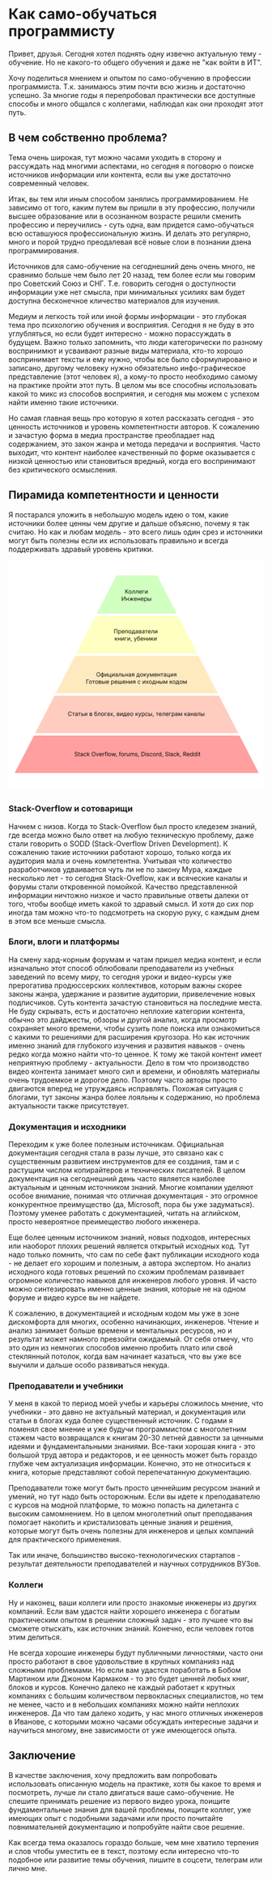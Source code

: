 # Как само-обучаться программисту

Привет, друзья. Сегодня хотел поднять одну извечно актуальную тему - обучение. Но не какого-то общего обучения и даже не "как войти в ИТ".

Хочу поделиться мнением и опытом по само-обучению в профессии программиста. Т.к. занимаюсь этим почти всю жизнь и достаточно успешно. 
За многие годы я перепробовал практически все доступные способы и много общался с коллегами, наблюдал как они проходят этот путь.

## В чем собственно проблема?

Тема очень широкая, тут можно часами уходить в сторону и рассуждать над многими аспектами, но сегодня я поговорю о поиске источников информации или контента, если вы уже достаточно современный человек.

Итак, вы тем или иным способом занялись программированием. Не зависимо от того, каким путем вы пришли в эту профессию, получили высшее образование или в осознанном возрасте решили сменить профессию и переучились - суть одна, вам придется само-обучаться всю оставшуюся профессиональную жизнь. И делать это регулярно, много и порой трудно преодалевая всё новые слои в познании дзена программирования.

Источников для само-обучение на сегоднешний день очень много, не сравнимо больше чем было лет 20 назад, тем более если мы говорим про Советский Союз и СНГ. Т.е. говорить сегодня о доступности информации уже нет смысла, при минимальных усилиях вам будет доступна бесконечное кличество материалов для изучения.

Медиум и легкость той или иной формы информации - это глубокая тема про психологию обучения и восприятия. Сегодня я не буду в это углубляться, но если будет интересно - можно порассуждать в будущем. Важно только запомнить, что люди категорически по разному воспринимют и усваивают разные виды материала, кто-то хорошо воспринимает тексты и ему нужно, чтобы все было сформулировано и записано, другому человеку нужно обязательно инфо-графическое представление (этот человек я), а кому-то просто необходимо самому на практике пройти этот путь. В целом мы все способны использовать какой то микс из способов восприятия, и сегодня мы можем с успехом найти именно такие источники.

Но самая главная вещь про которую я хотел рассказать сегодня - это ценность источников и уровень компетентности авторов. К сожалению и зачастую форма в медиа пространстве преобладает над содержанием, это закон жанра и метода передачи и восприятия. Часто выходит, что контент наиболее качественный по форме оказывается с низкой ценностью или становиться вредный, когда его воспринимают без критического осмысления.

## Пирамида компетентности и ценности

Я постарался уложить в небольшую модель идею о том, какие источники более ценны чем другие и дальше объясню, почему я так считаю. Но как и любам модель - это всего лишь один срез и источники могут быть полезны если их использовать правильно и всегда поддерживать здравый уровень критики.

<img src="./competence_piramid.png" />

### Stack-Overflow и сотоварищи

Начнем с низов. Когда то Stack-Overflow был просто кледезем знаний, где всегда можно было ответ на любую техническую проблему, даже стали говорить о SODD (Stack-Overflow Driven Development). К сожалению такие источники работают хорошо, только когда их аудитория мала и очень компетентна. Учитывая что количество разработчиков удваивается чуть ли не по закону Мура, каждые несколько лет - то сегодня Stack-Oveflow, как и всяческие каналы и форумы стали откровенной помойкой. Качество представленной информации ничтожно низкое и часто правильные ответы далеки от того, чтобы вообще иметь какой то здравый смысл. И хотя до сих пор иногда там можно что-то подсмотреть на скорую руку, с каждым днем в этом все меньше смысла.

### Блоги, влоги и платформы

На смену хард-корным форумам и чатам пришел медиа контент, и если изначально этот способ облюбовали преподаватели из учебных заведений по всему миру, то сегодня уроки и видео-курсы уже прерогатива продюссерских коллективов, которым важны скорее законы жанра, удержание и развитие аудитории, привелечение новых подписчиков. Суть контента зачастую становиться на последние места. Не буду скрывать, есть и достаточно неплохие категории контента, обычно это дайджесты, обзоры и другой анализ, когда просмотр сохраняет много времени, чтобы сузить поле поиска или ознакомиться с какими то решениями для расширения кругозора. Но как источник именно знаний для глубокого изучения и развития навыков - очень редко когда можно найти что-то ценное.
К тому же такой контент имеет неприятную проблему - актуальности. Дело в том что производство видео контента занимает много сил и времени, и обновлять материалы очень трудоемкое и дорогое дело. Поэтому часто авторы просто двигаются вперед не утруждаясь исправлять.
Похожая ситуация с блогами, тут законы жанра более лояльны к содержанию, но проблема актуальности также присутствует.

### Документация и исходники

Переходим к уже более полезным источникам. Официальная документация сегодня стала в разы лучше, это связано как с существенным развитием инструментов для ее создания, там и с растущим числом копирайтеров и технических писателей. В целом документация на сегоднешний день часто является наиболее актуальным и ценным источником знаний. Многие компании уделяют особое внимание, понимая что отличная документация - это огромное конкурентное преимущество (да, Microsoft, пора бы уже задуматься). Поэтому уменее работать с документацией, читать на аглийском, просто невероятное преимещество любого инженера.

Еще более ценным источником знаний, новых подходов, интересных или наоборот плохих решений является открытый исходных код. Тут надо только помнить, что сам по себе факт публикации исходного кода - не делает его хорошим и полезным, а автора экспертом. Но анализ исходного кода готовых решений по схожим проблемам развивает огромное количество навыков для инженеров любого уровня. И часто можно синтезировать именно ценные знания, которые не на одном форуме и видео курсе вы не найдете.

К сожалению, в документацией и исходным кодом мы уже в зоне дискомфорта для многих, особенно начинающих, инженеров. Чтение и анализ занимает больше времени и ментальных ресурсов, но и результат может намного превзойти ожидаемый. От себя отмечу, что это один из немногих способов именно пробить плато или свой стеклянный потолок, когда вам начинает казаться, что вы уже все выучили и дальше особо развиваться некуда.

### Преподаватели и учебники

У меня в какой то период моей учебы и карьеры сложилось мнение, что учебники - это давно не актуальный материал, и документация или статьи в блогах куда более существенный источник. С годами я поменял свое мнение и уже будучи программистом с многолетним стажем часто возвращался к книгам 20-30 летней давности за ценными идеями и фундаментальными знаниями. Все-таки хорошая книга - это большой труд автора и редакторов, и ее ценность может быть гораздо глубже чем актуализация информации.
Конечно, это не относиться к книга, которые представляют собой перепечатанную документацию.

Преподаватели тоже могут быть просто ценнейшим ресурсом знаний и умений, но тут надо быть осторожным. Если вы идете к преподавателю с курсов на модной платформе, то можно попасть на дилетанта с высоким самомнением. Но в целом многолетний опыт преподавания помогает накопить и кристализовать ценные знания и решения, которые могут быть очень полезны для инженеров и целых компаний для практического применения.

Так или иначе, большинство высоко-технологических стартапов - результат деятельности преподавателей и научных сотрудников ВУЗов.

### Коллеги

Ну и наконец, ваши коллеги или просто знакомые инженеры из других компаний. Если вам удастся найти хорошего инженера с богатым практическим опытом в решении сложный задач - это лучшее что вы сможете отыскать, как источник знаний. Конечно, если человек готов этим делиться.

Не всегда хорошие инженеры будут публичными личностями, часто они просто работают в свое удовольствие в крупных компанияз над сложными проблемами. Но если вам удастся поработать в Бобом Мартином или Джоном Кармаком - то это будет ценней любых книг, блоков и курсов. Конечно далеко не каждый работает к крутных компаниях с большим количеством первокласных специалистов, но тем не менее, часто и в небольших компаниях можно найти неплохих инженеров. Да что там далеко ходить, у нас много отличных инженеров в Иванове, с которыми можно часами обсуждать интересные задачи и научиться многому, вне зависимости от уже имеющегося опыта.

## Заключение

В качестве заключения, хочу предложить вам попробовать использовать описанную модель на практике, хотя бы какое то время и посмотреть, лучше ли стало двигаться ваше само-обучение. Не спешите принимать решение из первого видео урока, поищите фундаментальные знания для вашей проблемы, поищите коллег, уже имеющих опыт с подобными задачами или просто почитайте повнимательней документацию и попробуйте найти свое решение.

Как всегда тема оказалось гораздо больше, чем мне хватило терпения и слов чтобы уместить ее в текст, поэтому если интересно что-то подобное или развитие темы обучения, пишите в соцсети, телеграм или лично мне.
